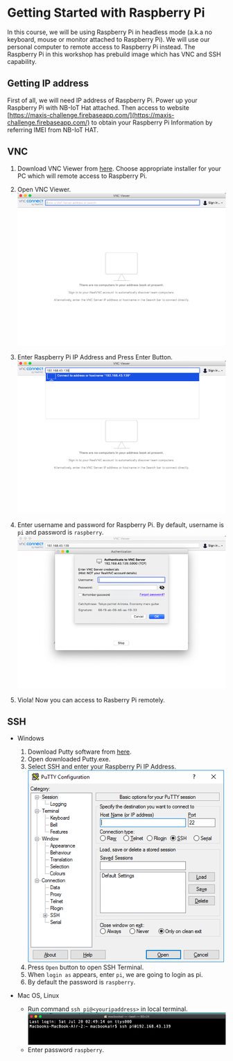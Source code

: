 # Getting Started with Raspberry Pi

In this course, we will be using Raspberry Pi in headless mode (a.k.a no keyboard, mouse or monitor attached to Raspberry Pi). We will use our personal computer to remote access to Raspberry Pi instead. The Raspberry Pi in this workshop has prebuild image which has VNC and SSH capability.

## Getting IP address 
First of all, we will need IP address of Raspberry Pi. Power up your Raspberry Pi with NB-IoT Hat attached. Then access to website [https://maxis-challenge.firebaseapp.com/](https://maxis-challenge.firebaseapp.com/) to obtain your Raspberry Pi Information by referring IMEI from NB-IoT HAT. 

## VNC
1. Download VNC Viewer from [here](https://www.realvnc.com/en/connect/download/viewer/). Choose appropriate installer for your PC which will remote access to Raspberry Pi.

2. Open VNC Viewer.
    ![VNC Viewer](./media/vnc_0.png)

3. Enter Raspberry Pi IP Address and Press Enter Button.
    ![VNC Viewer](./media/vnc_1.png)

4. Enter username and password for Raspberry Pi. By default, username is `pi` and password is `raspberry`.
    ![VNC Viewer](./media/vnc_2.png)

5. Viola! Now you can access to Rasberry Pi remotely.


## SSH
- Windows
    1. Download Putty software from [here](https://www.putty.org/).
    2. Open downloaded Putty.exe.
    3. Select SSH and enter your Raspberry Pi IP Address.
    ![SSH](./media/putty-windows.png)
    4. Press `Open` button to open SSH Terminal.
    5. When `login as` appears, enter `pi`, we are going to login as pi.
    6. By default the password is `raspberry`.


- Mac OS, Linux
    - Run command `ssh pi@<youripaddress>` in local terminal.
    ![SSH](./media/ssh_mac.png)
    - Enter password `raspberry`.